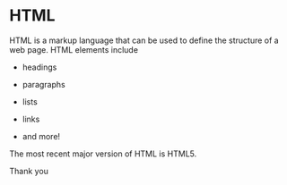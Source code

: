 # HTML















HTML is a markup language that can be used to define the structure of a web page. HTML elements include















* headings







* paragraphs







* lists







* links







* and more!















The most recent major version of HTML is HTML5.
Thank you 